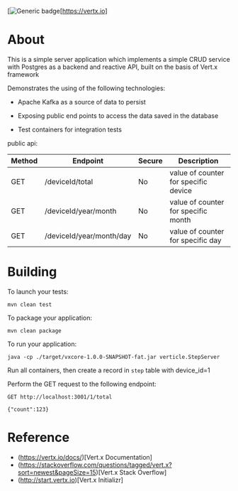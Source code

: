 [![Generic badge](https://img.shields.io/badge/vert.x-4.0.3-purple.svg)[https://vertx.io]

About
======

This is a simple server application which implements a simple CRUD service with Postgres as a backend and reactive API, built on the basis of Vert.x framework

Demonstrates the using of the following technologies:

* Apache Kafka as a source of data to persist

* Exposing public end points to access the data saved in the database

* Test containers for integration tests 

public api:

| Method | Endpoint                   |Secure|      Description                               |
|--------|----------------------------|------|------------------------------------------------|
|GET     |  /deviceId/total           |  No  |    value of counter for specific device        |
|GET     |  /deviceId/year/month      |  No  |    value of counter for specific month         |
|GET     |  /deviceId/year/month/day  |  No  |    value of counter for specific day           |


Building
=========


To launch your tests:

```
mvn clean test
```

To package your application:

```
mvn clean package
```

To run your application:

```
java -cp ./target/vxcore-1.0.0-SNAPSHOT-fat.jar verticle.StepServer 
```

Run all containers, then create a record in <code>step</code> table with device_id=1

Perform the GET request to the following endpoint: 

```
GET http://localhost:3001/1/total

{"count":123}
```


Reference
==========


* (https://vertx.io/docs/)[Vert.x Documentation]
* (https://stackoverflow.com/questions/tagged/vert.x?sort=newest&pageSize=15)[Vert.x Stack Overflow]
* (http://start.vertx.io)[Vert.x Initializr]


